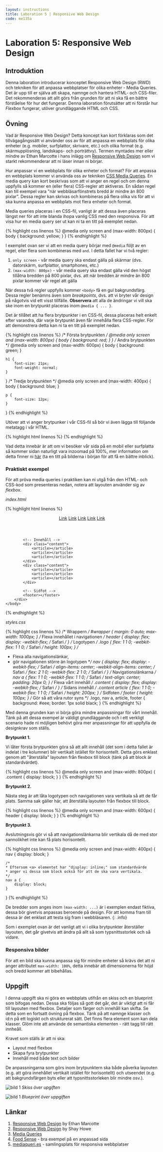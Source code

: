 ```yaml
---
layout: instructions
title: Laboration 5 | Responsive Web Design
code: me135a
---
```


# Laboration 5: Responsive Web Design

## Introduktion

Denna laboration introducerar konceptet Responsive Web Design (RWD) och tekniken för att anpassa webbplatser för olika enheter - Media Queries. Det är upp till er själva att skapa, namnge och hantera HTML- och CSS-filer. Det rekommenderas att allt görs från grunden för att ni ska få en bättre förståelse för hur det fungerar. Denna laboration förutsätter att ni förstår hur _Flexbox_ fungerar, utöver grundläggande HTML och CSS.

## Övning

Vad är Responsive Web Design? Detta koncept kan kort förklaras som det tillvägagångssätt vi använder oss av för att anpassa en webbplats för olika enheter (e.g. mobiler, surfplattor, skrivare, etc.) och olika format (e.g. skärmupplösning, landskaps- och porträttvy). Termen myntades mer eller mindre av Ethan Marcotte i hans inlägg om [Responsive Web Design][ethan] som vi starkt rekommenderar att ni läser innan ni börjar.

Hur anpassar vi en webbplats för olika enheter och format? För att anpassa en webbplats kommer vi använda oss av tekniken [CSS Media Queries][mediaqueries]. En media query kan kort beskrivas som att vi anger en regel och om denna uppfylls så kommer en (eller flera) CSS-regler att aktiveras. En sådan regel kan till exempel vara "när webbläsarfönstrets bredd är mindre än 800 pixlar". Dessa regler kan skrivas och kombineras på flera olika vis för att vi ska kunna anpassa en webbplats mot flera enheter och format.

Media queries placeras i en CSS-fil, vanligt är att dessa även placeras längst ner för att inte blanda ihopa vanlig CSS med den responsiva. För att visa hur en media query ser ut kan ni ta en titt på exemplet nedan.

{% highlight css linenos %}
@media only screen and (max-width: 800px) {
    body {
        background: yellow;
    }
}
{% endhighlight %}

I exemplet ovan ser vi att en media query börjar med `@media` följt av en regel, eller flera som kombineras med `and`. I detta fallet har vi två regler:

1. `only screen` - vår media query ska endast gälla på skärmar (dvs. datorskärm, surfplattor, smartphones, etc.)
2. `(max-width: 800px)` - vår media query ska endast gälla vid den högst tillåtna bredden på 800 pixlar, dvs. att när bredden är mindre än 800 pixlar kommer vår regel att gälla

När dessa två regler uppfylls kommer `<body>` få en gul bakgrundsfärg. Dessa regler benämns även som _breakpoints_, dvs. att vi bryter vår design på någotvis vid ett visst tillfälle. __Observera__ att alla de ändringar vi vill ska ske inom en brytpunkt placeras inom `@media { ... }`.

Det är tillåtet att ha flera brytpunkter i en CSS-fil, dessa placeras helt enkelt efter varandra, där varje brytpunkt även får innehålla flera CSS-regler. För att demonstrera detta kan ni ta en titt på exemplet nedan.

{% highlight css linenos %}
/* Första brytpunkten */
@media only screen and (max-width: 800px) {
    body {
        background: red;
    }
}
/* Andra brytpunkten */
@media only screen and (max-width: 600px) {
    body {
        background: green;
    }

    h1 {
        font-size: 21px;
        font-weight: normal;
    }
}
/* Tredje brytpunkten */
@media only screen and (max-width: 400px) {
    body {
        background: blue;
    }

    p {
        font-size: 12px;
    }
}
{% endhighlight %}

Utöver att vi anger brytpunker i vår CSS-fil så bör vi även lägga till följande metatagg i vår HTML.

{% highlight html linenos %}
<meta name="viewport" content="width=device-width, initial-scale=1" />
{% endhighlight %}

Vad detta innebär är att om vi besöker vår sida på en mobil eller surfplatta så kommer sidan naturligt vara inzoomad på 100%, mer information om detta finner ni [här](https://developer.mozilla.org/en-US/docs/Mozilla/Mobile/Viewport_meta_tag) (ta en titt på bilderna i början för att få en bättre inblick).

### Praktiskt exempel

För att pröva media queries i praktiken kan ni utgå från den HTML- och CSS-kod som presenteras nedan, notera att layouten använder sig av _flexbox_.

_index.html_

{% highlight html linenos %}
<!doctype html>
<html>
    <head>
        <title>RWD Example</title>
        <meta charset="utf-8" />
        <!-- Den metatagg som används i samband med mobilanpassning -->
        <meta name="viewport" content="width=device-width, initial-scale=1" />
        <link rel="stylesheet" href="styles.css" />
    </head>
    <body>
        <div id="wrapper">
            <!-- Navigation -->
            <header>
                <div class="logo"></div>
                <nav>
                    <a href="#">Link</a>
                    <a href="#">Link</a>
                    <a href="#">Link</a>
                    <a href="#">Link</a>
                    <a href="#">Link</a>
                </nav>
            </header>

            <!-- Innehåll -->
            <div class="content">
                <article></article>
                <article></article>
                <article></article>
            </div>
            <div class="content">
                <article></article>
                <article></article>
                <article></article>
            </div>

            <!-- Sidfot -->
            <footer></footer>
        </div>
    </body>
</html>

{% endhighlight %}

_styles.css_

{% highlight css linenos %}
/* Wrappern */
#wrapper {
    margin: 0 auto;
    max-width: 1000px;
}
/* Flexa innehållet i navigationen */
header {
    display: flex;
    display: -webkit-flex; /* Safari */
}
/* Logotypen */
.logo {
    flex: 1 1 0;
    -webkit-flex: 1 1 0; /* Safari */
    height: 100px;
}
/*
 * Flexa alla navigationslänkar,
 * gör navigationen större än logotypen
 **/
nav {
    display: flex;
    display: -webkit-flex; /* Safari */
    align-items: center;
    -webkit-align-items: center; /* Safari */
    flex: 2 1 0;
    -webkit-flex: 2 1 0; /* Safari */
}
/* Navigationslänkarna */
nav a {
    flex: 1 1 0;
    -webkit-flex: 1 1 0; /* Safari */
    text-align: center;
    padding: 20px 0;
}
/* Flexa vårt innehåll */
.content {
    display: flex;
    display: -webkit-flex; /* Safari */
}
/* Sidans innehåll */
.content article {
    flex: 1 1 0;
    -webkit-flex: 1 1 0; /* Safari */
    height: 200px;
}
/* Sidfoten */
footer {
    height: 100px;
}
/* Gör så att våra rutor syns */
.logo, nav a, article, footer {
    background: #eee;
    border: 1px solid black;
}
{% endhighlight %}

Med denna grunden kan vi börja göra mindre anpassningar för vårt innehåll. Tänk på att dessa exempel är väldigt grundläggande och i ett verkligt scenario hade ni möjligen behövt göra mer anpassningar för att uppfylla de designkrav som ställs.

**Brytpunkt 1.**

Vi låter första brytpunkten göra så att allt innehåll (det som i detta fallet är indelat i tre kolumner) blir vertikalt istället för horisontellt. Detta görs enklast genom att "återställa" layouten från flexbox till block (tänk på att block är standardvärdet).

{% highlight css linenos %}
@media only screen and (max-width: 800px) {
    .content {
        display: block;
    }
}
{% endhighlight %}

**Brytpunkt 2.**

Nästa steg är att låta logotypen och navigationen vara vertikala så att de får plats. Samma sak gäller här, att återställa layouten från flexbox till block.

{% highlight css linenos %}
@media only screen and (max-width: 600px) {
    header {
        display: block;
    }
}
{% endhighlight %}

**Brytpunkt 3.**

Avslutningsvis gör vi så att navigationslänkarna blir vertikala då de med stor sannolikhet inte kan få plats horisontellt.

{% highlight css linenos %}
@media only screen and (max-width: 400px) {
    nav {
        display: block;
    }

    /*
    * Eftersom <a> elementet har "display: inline;" som standardvärde
    * anger vi dessa som block också för att de ska vara vertikala.
    */
    nav a {
        display: block;
    }
}
{% endhighlight %}

De bredder som anges inom `(max-width: ...)` är i exemplen endast fiktiva, dessa bör givetvis anpassas beroende på design. För att komma fram till dessa är det enklast att testa sig fram i webbläsaren.
{: .info}

Som i exemplet ovan är det vanligt att vi i olika brytpunkter återställer layouten, det går givetvis att ändra på allt så som typsnittsstorlek och så vidare.

### Responsiva bilder

För att en bild ska kunna anpassa sig för mindre enheter så krävs det att ni anger attributet `max-width: 100%`, detta innebär att dimensionerna för höjd och bredd kommer att bibehållas.

## Uppgift

I denna uppgift ska ni göra en webbplats utifrån en skiss och en blueprint som bifogas nedan. Dessa ska följas så gott det går, det är viktigt att ni får till layouten med flexbox. Detaljer som färger och innehåll kan skifta. Se detta som en fortsatt övning på flexbox. Tänk på att namnge klasser och id:n på ett logiskt och strukturerat sätt. Det finns flera element som kan dela klasser. Glöm inte att använde de semantiska elementen - rätt tagg till rätt innheåll.

Kravet som ställs är att ni ska:

* Layout med flexbox
* Skapa fyra brytpunkter
* Innehåll med både text och bilder

De anpassningarna som görs inom brytpunktern ska både påverka layouten (e.g. att göra innehållet vertikalt istället för horisontellt) och utseendet (e.g. att bakgrundsfärgen byts eller att typsnittsstorleken blir mindre osv.).

![bild 1](/assets/img/labb5-rwd-2.png) _Skiss över upgiften_

![bild 1](/assets/img/labb5-rwd-1.png) _Blueprint över uppgiften_


## Länkar

1. [Responsive Web Design][ethan] by Ethan Marcotte
2. [Responsive Web Design][shay] by Shay Howe
3. [Media Queries][mediaqueries]
5. [Food Sense][foodsense] - bra exempel på en anpassad sida
6. [mediaqueri.es][mediaqueri] - samlingsplats för responsiva webbplatser

[ethan]: http://alistapart.com/article/responsive-web-design/
[shay]: http://learn.shayhowe.com/advanced-html-css/responsive-web-design/
[mediaqueries]: https://developer.mozilla.org/en-US/docs/Web/Guide/CSS/Media_queries
[foodsense]: http://foodsense.is/
[mediaqueri]: http://mediaqueri.es/
